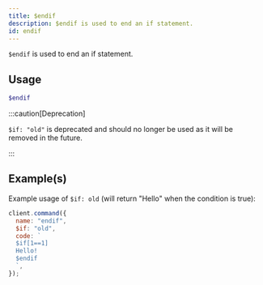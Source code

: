 ```yaml
---
title: $endif
description: $endif is used to end an if statement.
id: endif
---
```


`$endif` is used to end an if statement.

## Usage

```php
$endif
```

:::caution[Deprecation]

`$if: "old"` is deprecated and should no longer be used as it will be removed in the future.

:::

## Example(s)

Example usage of `$if: old` (will return "Hello" when the condition is true):

```javascript
client.command({
  name: "endif",
  $if: "old",
  code: `
  $if[1==1]
  Hello!
  $endif
  `,
});
```
